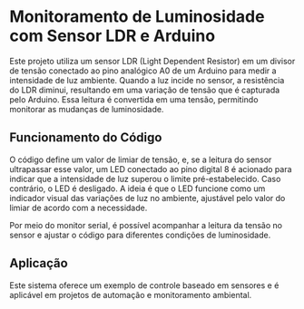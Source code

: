 # Monitoramento de Luminosidade com Sensor LDR e Arduino

Este projeto utiliza um sensor LDR (Light Dependent Resistor) em um divisor de tensão conectado ao pino analógico A0 de um Arduino para medir a intensidade de luz ambiente. Quando a luz incide no sensor, a resistência do LDR diminui, resultando em uma variação de tensão que é capturada pelo Arduino. Essa leitura é convertida em uma tensão, permitindo monitorar as mudanças de luminosidade.

## Funcionamento do Código

O código define um valor de limiar de tensão, e, se a leitura do sensor ultrapassar esse valor, um LED conectado ao pino digital 8 é acionado para indicar que a intensidade de luz superou o limite pré-estabelecido. Caso contrário, o LED é desligado. A ideia é que o LED funcione como um indicador visual das variações de luz no ambiente, ajustável pelo valor do limiar de acordo com a necessidade.

Por meio do monitor serial, é possível acompanhar a leitura da tensão no sensor e ajustar o código para diferentes condições de luminosidade.

## Aplicação

Este sistema oferece um exemplo de controle baseado em sensores e é aplicável em projetos de automação e monitoramento ambiental.
